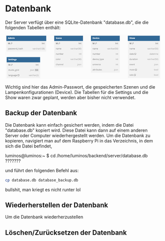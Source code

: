 # Datenbank

Der Server verfügt über eine SQLite-Datenbank "database.db", die die folgenden Tabellen enthält:

![Bild der Tabellen für Admin, Scene, Device, Show & Settings](image.png)

Wichtig sind hier das Admin-Passwort, die gespeicherten Szenen und die Lampenkonfigurationen (Device).
Die Tabellen für die Settings und die Show waren zwar geplant, werden aber bisher nicht verwendet.

## Backup der Datenbank

Die Datenbank kann einfach gesichert werden, indem die Datei "database.db" kopiert wird. Diese Datei kann dann auf einem anderen Server oder Computer wiederhergestellt werden. Um die Datenbank zu kopieren, navigiert man auf dem Raspberry Pi in das Verzeichnis, in dem sich die Datei befindet,

luminos@luminos:~ $ cd /home/luminos/backend/server/database.db ???????

und führt den folgenden Befehl aus:

```bash
cp database.db database_backup.db
```

bullshit, man kriegt es nicht runter lol

## Wiederherstellen der Datenbank

Um die Datenbank wiederherzustellen

## Löschen/Zurücksetzen der Datenbank
